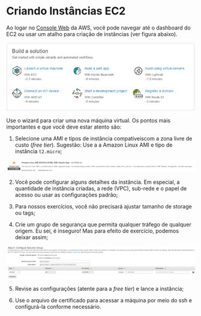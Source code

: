 # Criando Instâncias EC2
Ao logar no [Console Web](https://console.aws.amazon.com) da AWS, você pode navegar até o dashboard do EC2 ou usar um atalho para
criação de instâncias (ver figura abaixo).


![Atalho Instancias](imagens/atalho-criar-inst.PNG)


Use o wizard para criar uma nova máquina virtual. Os pontos mais importantes e que você deve estar atento são:

1. Selecione uma AMI e tipos de instância compatíveiscom a zona livre de custo (*free tier*). Sugestão: Use a a Amazon Linux AMI e tipo 
de instância `t2.micro`;


![Amazon AMI](imagens/amazon-ami.PNG)


2.  Você pode configurar alguns detalhes da instância. Em especial, a quantidade de instância criadas, a rede (VPC), sub-rede  e o papel
de acesso ou usar as configurações padrão;

3. Para nossos exercícios, você não precisará ajustar tamanho de storage ou tags;

4. Crie um grupo de segurança que permita qualquer tráfego de qualquer origem. Eu sei, é inseguro! Mas para efeito de exercício, podemos
deixar assim;


![Security groups](imagens/sec-group.PNG)


5. Revise as configurações (atente para a *free tier*) e lance a instância;

6. Use o arquivo de certificado para acessar a máquina por meio do ssh e configurá-la conforme necessário.

